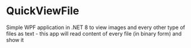 # QuickViewFile

Simple WPF application in .NET 8 to view images and every other type of files as text - this app will read content of every file (in binary form) and show it
